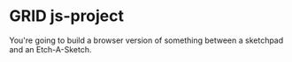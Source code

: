 GRID
js-project
==========
You're going to build a browser version of something between a sketchpad and an Etch-A-Sketch.
